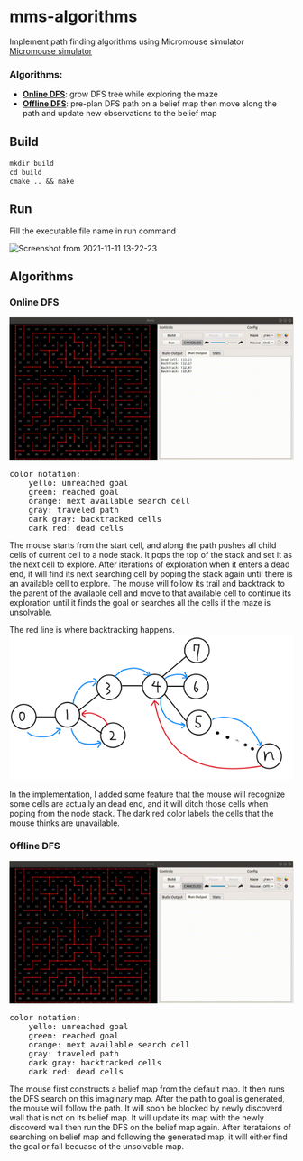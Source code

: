 # mms-algorithms
Implement path finding algorithms using Micromouse simulator  
[Micromouse simulator](https://github.com/mackorone/mms)

### Algorithms:  
- [**Online DFS**](#online-dfs): grow DFS tree while exploring the maze      
- [**Offline DFS**](#offline-dfs): pre-plan DFS path on a belief map then move along the path and update new observations to the belief map       

## Build 
```
mkdir build
cd build  
cmake .. && make  
```
## Run
Fill the executable file name in run command

![Screenshot from 2021-11-11 13-22-23](https://user-images.githubusercontent.com/28807825/141351305-df904dfe-25ce-42ff-aeb6-d9f3b5eab3f5.png)

## Algorithms
### Online DFS
![online_DFS](https://github.com/longhongc/mms-algorithms/blob/master/videos/online_DFS.gif)  
<pre>
color notation: 
    yello: unreached goal 
    green: reached goal 
    orange: next available search cell 
    gray: traveled path
    dark gray: backtracked cells
    dark red: dead cells
</pre>
 
The mouse starts from the start cell, and along the path pushes all child cells of current cell to a node stack. It pops the top of the stack and set it as the next cell to explore. After iterations of exploration when it enters a dead end, it will find its next searching cell by poping the stack again until there is an available cell to explore. The mouse will follow its trail and backtrack to the parent of the available cell and move to that available cell to continue its exploration until it finds the goal or searches all the cells if the maze is unsolvable. 

The red line is where backtracking happens.  
![online_DFS_graph](https://github.com/longhongc/mms-algorithms/blob/master/videos/online_DFS_graph.png)  

In the implementation, I added some feature that the mouse will recognize some cells are actually an dead end, and it will ditch those cells when poping from the node stack. The dark red color labels the cells that the mouse thinks are unavailable.

### Offline DFS
![offline_DFS](https://github.com/longhongc/mms-algorithms/blob/master/videos/offline_DFS.gif)  
<pre>
color notation: 
    yello: unreached goal 
    green: reached goal 
    orange: next available search cell 
    gray: traveled path
    dark gray: backtracked cells
    dark red: dead cells
</pre>

The mouse first constructs a belief map from the default map. It then runs the DFS search on this imaginary map. After the path to goal is generated, the mouse will follow the path. It will soon be blocked by newly discoverd wall that is not on its belief map. It will update its map with the newly discoverd wall then run the DFS on the belief map again. After iterataions of searching on belief map and following the generated map, it will either find the goal or fail becuase of the unsolvable map. 

